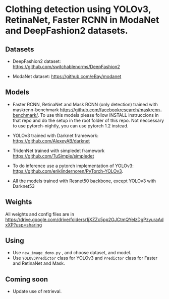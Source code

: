 # Clothing detection using YOLOv3, RetinaNet, Faster RCNN in ModaNet and DeepFashion2 datasets.

## Datasets

- DeepFashion2 dataset: https://github.com/switchablenorms/DeepFashion2 

- ModaNet dataset: https://github.com/eBay/modanet

## Models

- Faster RCNN, RetinaNet and Mask RCNN (only detection) trained with maskrcnn-benchmark https://github.com/facebookresearch/maskrcnn-benchmark/. To use this models please follow INSTALL instruccions in that repo and do the setup in the root folder of this repo. Not neccessary to use pytorch-nightly, you can use pytorch 1.2 instead.

- YOLOv3 trained with Darknet framework: https://github.com/AlexeyAB/darknet

- TridenNet trained with simpledet framework https://github.com/TuSimple/simpledet

- To do inference use a pytorch implementation of YOLOv3: https://github.com/eriklindernoren/PyTorch-YOLOv3.

- All the models trained with Resnet50 backbone, except YOLOv3 with Darknet53

## Weights

All weights and config files are in https://drive.google.com/drive/folders/1jXZZc5pp2OJCtmQYelzDgPzyuraAdxXP?usp=sharing

## Using

- Use <code>new_image_demo.py</code> , and choose dataset, and model. 
- Use <code>YOLOv3Predictor</code> class for YOLOv3 and <code>Predictor</code> class for Faster and RetinaNet and Mask.

## Coming soon

 - Update use of retrieval.
